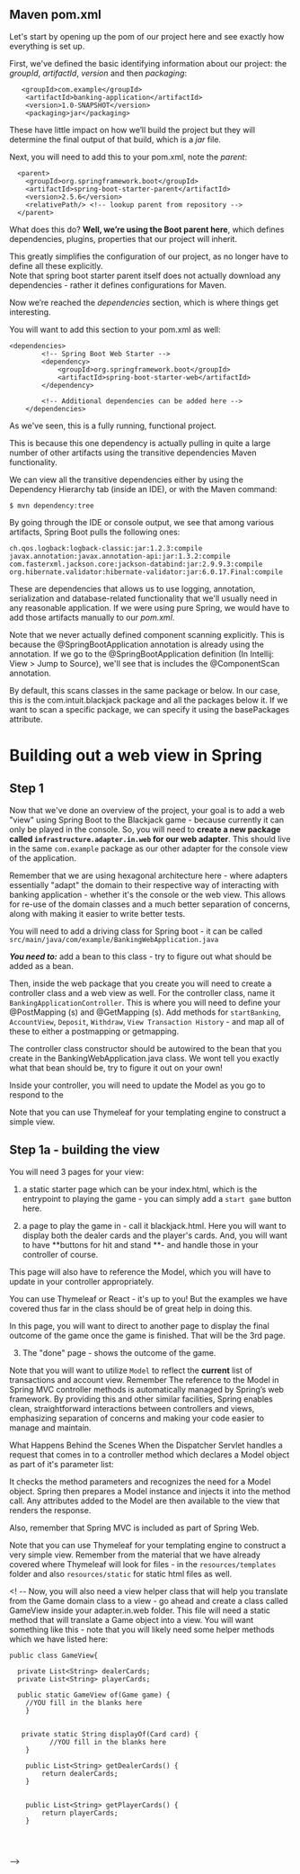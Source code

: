 ## Maven pom.xml

Let's start by opening up the pom of our project here and see exactly how everything is set up.

First, we've defined the basic identifying information about our project: the _groupId_, _artifactId_, _version_ and then _packaging_:

```
   <groupId>com.example</groupId>
    <artifactId>banking-application</artifactId>
    <version>1.0-SNAPSHOT</version>
    <packaging>jar</packaging>
```

These have little impact on how we’ll build the project but they will determine the final output of that build, which is a _jar_ file.

Next, you will need to add this to your pom.xml, note the _parent_:

```
  <parent>
    <groupId>org.springframework.boot</groupId>
    <artifactId>spring-boot-starter-parent</artifactId>
    <version>2.5.6</version>
    <relativePath/> <!-- lookup parent from repository -->
  </parent>
```

What does this do? **Well, we’re using the Boot parent here**, which defines dependencies, plugins, properties that our project will inherit.

This greatly simplifies the configuration of our project, as no longer have to define all these explicitly.  
Note that spring boot starter parent itself does not actually download any dependencies - rather it defines configurations for Maven.

Now we’re reached the _dependencies_ section, which is where things get interesting.  

You will want to add this section to your pom.xml as well:

```
<dependencies>
        <!-- Spring Boot Web Starter -->
        <dependency>
            <groupId>org.springframework.boot</groupId>
            <artifactId>spring-boot-starter-web</artifactId>
        </dependency>

        <!-- Additional dependencies can be added here -->
    </dependencies>
```
As we've seen, this is a fully running, functional project.

This is because this one dependency is actually pulling in quite a large number of other artifacts using the transitive dependencies Maven functionality.

We can view all the transitive dependencies either by using the Dependency Hierarchy tab (inside an IDE), or with the Maven command:

```
$ mvn dependency:tree
```


By going through the IDE or console output, we see that among various artifacts, Spring Boot pulls the following ones:

```
ch.qos.logback:logback-classic:jar:1.2.3:compile
javax.annotation:javax.annotation-api:jar:1.3.2:compile
com.fasterxml.jackson.core:jackson-databind:jar:2.9.9.3:compile
org.hibernate.validator:hibernate-validator:jar:6.0.17.Final:compile
```

These are dependencies that allows us to use logging, annotation, serialization and database-related functionality that we'll usually need in any reasonable application. If we were using pure Spring, we would have to add those artifacts manually to our _pom.xml_.


Note that we never actually defined component scanning explicitly. This is because the @SpringBootApplication annotation is already using the annotation. If we go to the @SpringBootApplication definition (In Intellij: View > Jump to Source), we'll see that is includes the @ComponentScan annotation.

By default, this scans classes in the same package or below. In our case, this is the com.intuit.blackjack package and all the packages below it. If we want to scan a specific package, we can specify it using the basePackages attribute.


# Building out a web view in Spring

## Step 1
Now that we've done an overview of the project, your goal is to add a web "view" using Spring Boot to the Blackjack game - because currently it can only be played in the console.  So, you will need to **create a new package called `infrastructure.adapter.in.web` for our web adapter**. This should live in the same `com.example` package as our other adapter for the console view of the application.  

Remember that we are using hexagonal architecture here - where adapters essentially "adapt" the domain to their respective way of interacting with banking application - whether it's the console or the web view.  This allows for re-use of the domain classes and a much better separation of concerns, along with making it easier to write better tests.

You will need to add a driving class for Spring boot - it can be called  `src/main/java/com/example/BankingWebApplication.java`

**_You need to:_** add a bean to this class - try to figure out what should be added as a bean.  

Then, inside the web package that you create you will need to create a controller class and a web view as well. For the controller class, name it `BankingApplicationController`.  This is where you will need to define your @PostMapping (s) and @GetMapping (s).  Add methods for `startBanking`, `AccountView`, `Deposit`, `Withdraw`, `View Transaction History` - and map all of these to either a postmapping or getmapping.

The controller class constructor should be autowired to the bean that you create in the BankingWebApplication.java class.  We wont tell you exactly what that bean should be, try to figure it out on your own!

Inside your controller, you will need to update the Model as you go to respond to the 

Note that you can use Thymeleaf for your templating engine to construct a simple view.

## Step 1a - building the view

You will need 3 pages for your view:

1. a static starter page which can be your index.html, which is the entrypoint to playing the game - you can simply add a `start game` button here. 

2. a page to play the game in - call it blackjack.html.  Here you will want to display both the dealer cards and the player's cards.  And, you will want to have **buttons for hit and stand **- and handle those in your controller of course.  

This page will also have to reference the Model, which you will have to update in your controller appropriately.

You can use Thymeleaf or React - it's up to you!  But the examples we have covered thus far in the class should be of great help in doing this.

In this page, you will want to direct to another page to display the final outcome of the game once the game is finished.  That will be the 3rd page.

3. The "done" page - shows the outcome of the game.

Note that you will want to utilize `Model` to reflect the **current** list of transactions and account view.  Remember The reference to the Model in Spring MVC controller methods is automatically managed by Spring’s web framework. By providing this and other similar facilities, Spring enables clean, straightforward interactions between controllers and views, emphasizing separation of concerns and making your code easier to manage and maintain.

What Happens Behind the Scenes
When the Dispatcher Servlet handles a request that comes in to a controller method which declares a Model object as part of it's parameter list:

It checks the method parameters and recognizes the need for a Model object.
Spring then prepares a Model instance and injects it into the method call.
Any attributes added to the Model are then available to the view that renders the response.

Also, remember that Spring MVC is included as part of Spring Web.

Note that you can use Thymeleaf for your templating engine to construct a very simple view.  Remember from the material that we have already covered where Thymeleaf will look for files - in the `resources/templates` folder and also `resources/static` for static html files as well.

<! --
Now, you will also need a view helper class that will help you translate from the Game domain class to a view - go ahead and create a class called GameView inside your adapter.in.web folder.  This file will need a static method that will translate a Game object into a view.  You will want something like this - note that you will likely need some helper methods which we have listed here:

```
public class GameView{ 

  private List<String> dealerCards;
  private List<String> playerCards;

  public static GameView of(Game game) {
    //YOU fill in the blanks here
    }
   
  
   private static String displayOf(Card card) {
          //YOU fill in the blanks here
    }

    public List<String> getDealerCards() {
        return dealerCards;
    }


    public List<String> getPlayerCards() {
        return playerCards;
    }




```
-->




